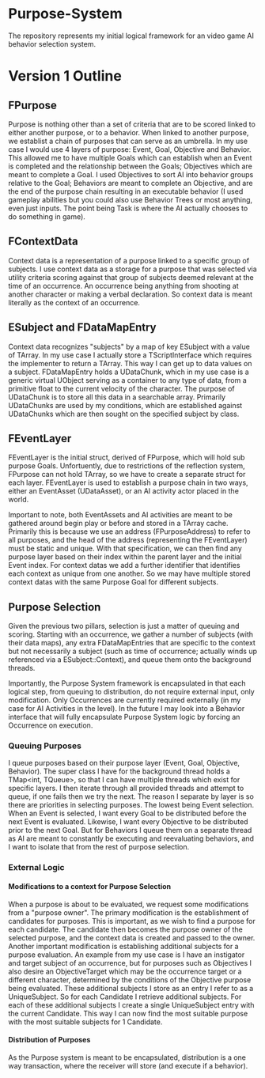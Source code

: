 # Purpose-System
The repository represents my initial logical framework for an video game AI behavior selection system.

# Version 1 Outline

## FPurpose

Purpose is nothing other than a set of criteria that are to be scored linked to either another purpose, or to a behavior. When linked to another purpose, we establist a chain of purposes that can serve as an umbrella. In my use case I would use 4 layers of purpose: Event, Goal, Objective and Behavior. This allowed me to have multiple Goals which can establish when an Event is completed and the relationship between the Goals; Objectives which are meant to complete a Goal. I used Objectives to sort AI into behavior groups relative to the Goal; Behaviors are meant to complete an Objective, and are the end of the purpose chain resulting in an executable behavior (I used gameplay abilities but you could also use Behavior Trees or most anything, even just inputs. The point being Task is where the AI actually chooses to do something in game).

## FContextData

Context data is a representation of a purpose linked to a specific group of subjects. I use context data as a storage for a purpose that was selected via utility criteria scoring against that group of subjects deemed relevant at the time of an occurrence. An occurrence being anything from shooting at another character or making a verbal declaration. So context data is meant literally as the context of an occurrence.

## ESubject and FDataMapEntry

Context data recognizes "subjects" by a map of key ESubject with a value of TArray<FDataMapEntry>. In my use case I actually store a TScriptInterface<IDataMapInterface> which requires the implementer to return a TArray<FDataMapEntry>. This way I can get up to data values on a subject. FDataMapEntry holds a UDataChunk, which in my use case is a generic virtual UObject serving as a container to any type of data, from a primitive float to the current velocity of the character. The purpose of UDataChunk is to store all this data in a searchable array. Primarily UDataChunks are used by my conditions, which are established against UDataChunks which are then sought on the specified subject by class.

## FEventLayer

FEventLayer is the initial struct, derived of FPurpose, which will hold sub purpose Goals. Unfortuently, due to restrictions of the reflection system, FPurpose can not hold TArray<FPurpose>, so we have to create a separate struct for each layer. FEventLayer is used to establish a purpose chain in two ways, either an EventAsset (UDataAsset), or an AI activity actor placed in the world.
  
Important to note, both EventAssets and AI activities are meant to be gathered around begin play or before and stored in a TArray<FEventLayer> cache. Primarily this is because we use an address (FPurposeAddress) to refer to all purposes, and the head of the address (representing the FEventLayer) must be static and unique. With that specification, we can then find any purpose layer based on their index within the parent layer and the initial Event index. For context datas we add a further identifier that identifies each context as unique from one another. So we may have multiple stored context datas with the same Purpose Goal for different subjects.
  
## Purpose Selection

Given the previous two pillars, selection is just a matter of queuing and scoring. Starting with an occurrence, we gather a number of subjects (with their data maps), any extra FDataMapEntries that are specific to the context but not necessarily a subject (such as time of occurrence; actually winds up referenced via a ESubject::Context), and queue them onto the background threads. 

Importantly, the Purpose System framework is encapsulated in that each logical step, from queuing to distribution, do not require external input, only modification. Only Occurrences are currently required externally (in my case for AI Activities in the level). In the future I may look into a Behavior interface that will fully encapsulate Purpose System logic by forcing an Occurrence on execution.
  
### Queuing Purposes

I queue purposes based on their purpose layer (Event, Goal, Objective, Behavior). The super class I have for the background thread holds a TMap<int, TQueue>, so that I can have multiple threads which exist for specific layers. I then iterate through all provided threads and attempt to queue, if one fails then we try the next. The reason I separate by layer is so there are priorities in selecting purposes. The lowest being Event selection. When an Event is selected, I want every Goal to be distributed before the next Event is evaluated. Likewise, I want every Objective to be distributed prior to the next Goal. But for Behaviors I queue them on a separate thread as AI are meant to constantly be executing and reevaluating behaviors, and I want to isolate that from the rest of purpose selection.
  
### External Logic
  
#### Modifications to a context for Purpose Selection
  
When a purpose is about to be evaluated, we request some modifications from a "purpose owner". The primary modification is the establishment of candidates for purposes. This is important, as we wish to find a purpose for each candidate. The candidate then becomes the purpose owner of the selected purpose, and the context data is created and passed to the owner. Another important modification is establishing additional subjects for a purpose evaluation. An example from my use case is I have an instigator and target subject of an occurrence, but for purposes such as Objectives I also desire an ObjectiveTarget which may be the occurrence target or a different character, determined by the conditions of the Objective purpose being evaluated. These additional subjects I store as an entry I refer to as a UniqueSubject. So for each Candidate I retrieve additional subjects. For each of these additional subjects I create a single UniqueSubject entry with the current Candidate. This way I can now find the most suitable purpose with the most suitable subjects for 1 Candidate.
  
#### Distribution of Purposes
  
As the Purpose system is meant to be encapsulated, distribution is a one way transaction, where the receiver will store (and execute if a behavior).
  
